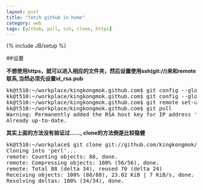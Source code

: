 ```yaml
---
layout: post
title: "fetch github in home"
category: web
tags: [github, pull, ssh, clone, https]
---
```

{% include JB/setup %}

##设置

**不想使用https，就可以进入相应的文件夹，然后设置使用ssh(git://)来和remote联系,当然必须先设置id_rsa.pub**

<pre>
kk@t510:~/workplace/kingkongmok.github.com$ git config --global user.name "kingkongmok"
kk@t510:~/workplace/kingkongmok.github.com$ git config --global user.email "kingkongmok@gmail.com"
kk@t510:~/workplace/kingkongmok.github.com$ git remote set-url origin git@github.com:kingkongmok/kingkongmok.github.com 
kk@t510:~/workplace/kingkongmok.github.com$ git pull
Warning: Permanently added the RSA host key for IP address '192.30.252.130' to the list of known hosts.
Already up-to-date.
</pre>

**其实上面的方法没有验证过……, clone的方法倒是比较稳健**

<pre>
kk@t510:~/workplace$ git clone git://github.com/kingkongmok/perl perl
Cloning into 'perl'...
remote: Counting objects: 88, done.
remote: Compressing objects: 100% (56/56), done.
remote: Total 88 (delta 34), reused 70 (delta 24)
Receiving objects: 100% (88/88), 23.02 KiB | 7 KiB/s, done.
Resolving deltas: 100% (34/34), done.
</pre>

